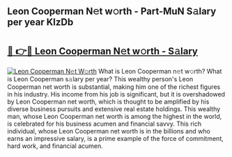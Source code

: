 ## Leon Cooperman N𝚎t w𝚘rth - Part-MuN S𝚊lary per year KIzDb

# <h2><a href="http://gc54nc.nevu.top/?p=Leon+Cooperman">🔗 👉🔴 Leon Cooperman N𝚎t w𝚘rth - S𝚊lary</a></h2>

[![Leon Cooperman N𝚎t W𝚘rth](https://i.imgur.com/Oavwk0R.jpeg)](http://gc54nc.nevu.top/?p=Leon+Cooperman)
What is Leon Cooperman n𝚎t w𝚘rth? What is Leon Cooperman s𝚊lary per year?
This wealthy person's Leon Cooperman net worth is substantial, making him one of the richest figures in his industry. His income from his job is significant, but it is overshadowed by Leon Cooperman net worth, which is thought to be amplified by his diverse business pursuits and extensive real estate holdings. This wealthy man, whose Leon Cooperman net worth is among the highest in the world, is celebrated for his business acumen and financial savvy. This rich individual, whose Leon Cooperman net worth is in the billions and who earns an impressive salary, is a prime example of the force of commitment, hard work, and financial acumen.
